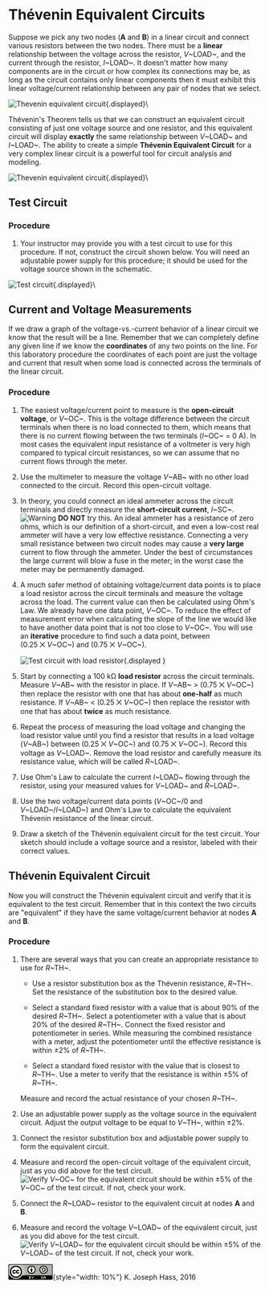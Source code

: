 # Thévenin Equivalent Circuits

Suppose we pick any two nodes (**A** and **B**) in a linear circuit and connect
various resistors between the two nodes. There must be a **linear**
relationship between the voltage across the resistor, *V*~LOAD~, and the
current through the resistor, *I*~LOAD~. It doesn't matter how many components
are in the circuit or how complex its connections may be, as long as the
circuit contains only linear components then it must exhibit this linear
voltage/current relationship between any pair of nodes that we select.

![Thevenin equivalent circuit](images/Lab5Fig1){.displayed}\ 

Thévenin's Theorem tells us that we can construct an equivalent circuit
consisting of just one voltage source and one resistor, and this equivalent
circuit will display **exactly** the same relationship between *V*~LOAD~ and
*I*~LOAD~. The ability to create a simple **Thévenin Equivalent Circuit** for a
very complex linear circuit is a powerful tool for circuit analysis and
modeling.

![Thevenin equivalent circuit](images/Lab5Fig2){.displayed}\ 

## Test Circuit

### Procedure

1. Your instructor may provide you with a test circuit to use for this
   procedure. If not, construct the circuit shown below. You will need an
   adjustable power supply for this procedure; it should be used for the
   voltage source shown in the schematic.

![Test circuit](images/Lab5Fig4){.displayed}\ 

## Current and Voltage Measurements

If we draw a graph of the voltage-vs.-current behavior of a linear circuit
we know that the result will be a line. Remember that we can completely define
any given line if we know the **coordinates** of any two points on the line.
For this laboratory procedure the coordinates of each point are just the
voltage and current that result when some load is connected across the
terminals of the linear circuit.

### Procedure

1.  The easiest voltage/current point to measure is the **open-circuit
    voltage**, or *V*~OC~. This is the voltage difference between the circuit
    terminals when there is no load connected to them, which means that there
    is no current flowing between the two terminals (*I*~OC~ = 0 A). In most
    cases the equivalent input resistance of a voltmeter is very high compared
    to typical circuit resistances, so we can assume that no current flows
    through the meter.

2.  Use the multimeter to measure the voltage *V*~AB~ with no other load
    connected to the circuit. Record this open-circuit voltage.

3.  In theory, you could connect an ideal ammeter across the circuit terminals
    and directly measure the **short-circuit current**, *I*~SC~.
    ![Warning](images/GenericWarning11) **DO NOT** try this. An ideal ammeter
    has a resistance of zero ohms, which is our definition of a short-circuit,
    and even a low-cost real ammeter will have a very low effective resistance.
    Connecting a very small resistance between two circuit nodes may cause a
    **very large** current to flow through the ammeter. Under the best of
    circumstances the large current will blow a fuse in the meter; in the worst
    case the meter may be permanently damaged.

4.  A much safer method of obtaining voltage/current data points is to place a
    load resistor across the circuit terminals and measure the voltage across
    the load. The current value can then be calculated using Ohm's Law. We
    already have one data point, *V*~OC~. To reduce the effect of measurement
    error when calculating the slope of the line we would like to have another
    data point that is not too close to *V*~OC~. You will use an **iterative**
    procedure to find such a data point, between (0.25 ⨉ *V*~OC~) and
    (0.75 ⨉ *V*~OC~).

    ![Test circuit with load resistor](images/Lab5Fig3){.displayed
   } 

5.  Start by connecting a 100 kΩ **load resistor** across the
    circuit terminals. Measure *V*~AB~ with the resistor in place. If
    *V*~AB~ &gt; (0.75 ⨉ *V*~OC~) then replace the resistor with one that has
    about **one-half** as much resistance. If *V*~AB~ &lt; (0.25 ⨉ *V*~OC~)
    then replace the resistor with one that has about **twice** as
    much resistance.

6.  Repeat the process of measuring the load voltage and changing the load
    resistor value until you find a resistor that results in a load voltage
    (*V*~AB~) between (0.25 ⨉ *V*~OC~) and (0.75 ⨉ *V*~OC~). Record this
    voltage as *V*~LOAD~. Remove the load resistor and carefully measure its
    resistance value, which will be called *R*~LOAD~.

7.  Use Ohm's Law to calculate the current *I*~LOAD~ flowing through the
    resistor, using your measured values for *V*~LOAD~ and *R*~LOAD~.

8.  Use the two voltage/current data points (*V*~OC~/0 and *V*~LOAD~/*I*~LOAD~)
    and Ohm's Law to calculate the equivalent Thévenin resistance of the
    linear circuit.

1.  Draw a sketch of the Thévenin equivalent circuit for the test circuit. Your
    sketch should include a voltage source and a resistor, labeled with their
    correct values.

## Thévenin Equivalent Circuit

Now you will construct the Thévenin equivalent circuit and verify that it is
equivalent to the test circuit. Remember that in this context the two circuits
are "equivalent" if they have the same voltage/current behavior at nodes
**A** and **B**.

### Procedure

1.  There are several ways that you can create an appropriate resistance to use
    for *R*~TH~.

    -   Use a resistor substitution box as the Thévenin resistance, *R*~TH~.
        Set the resistance of the substitution box to the desired value.

    -   Select a standard fixed resistor with a value that is about 90% of the
        desired *R*~TH~. Select a potentiometer with a value that is about 20%
        of the desired *R*~TH~. Connect the fixed resistor and potentiometer
        in series. While measuring the combined resistance with a meter, adjust
        the potentiometer until the effective resistance is within ±2% of
        *R*~TH~.

    -   Select a standard fixed resistor with the value that is closest to
        *R*~TH~. Use a meter to verify that the resistance is within ±5% of
        *R*~TH~.

    Measure and record the actual resistance of your chosen *R*~TH~.

2.  Use an adjustable power supply as the voltage source in the
    equivalent circuit. Adjust the output voltage to be equal to *V*~TH~,
    within ±2%.

3.  Connect the resistor substitution box and adjustable power supply to form
    the equivalent circuit.

4.  Measure and record the open-circuit voltage of the equivalent circuit, just
    as you did above for the test circuit.\
    ![Verify](images/GenericCheck) *V*~OC~ for the equivalent circuit should be
    within ±5% of the *V*~OC~ of the test circuit. If not, check your work.

5.  Connect the *R*~LOAD~ resistor to the equivalent circuit at nodes **A** and
    **B**.

6.  Measure and record the voltage *V*~LOAD~ of the equivalent circuit, just as
    you did above for the test circuit.\
    ![Verify](images/GenericCheck) *V*~LOAD~ for the equivalent circuit should
    be within ±5% of the *V*~LOAD~ of the test circuit. If not, check
    your work.


!["Creative Commons Attribution ShareAlike License"](images/CC_BY_SA_40.png){style="width: 10%"} K. Joseph Hass, 2016
